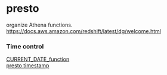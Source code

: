 # presto
organize Athena functions.<br>
https://docs.aws.amazon.com/redshift/latest/dg/welcome.html


### Time control
[CURRENT_DATE_function](https://docs.aws.amazon.com/redshift/latest/dg/Date_functions_header.html)<br>
[presto timestamp](https://prestodb.io/docs/current/functions/datetime.html)<br>

```sql

```

